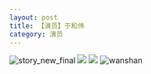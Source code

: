 ```yaml
---
layout: post
title: 【演员】于和伟
category: 演员
---
```

![story_new_final](http://r8s97vm6g.hd-bkt.clouddn.com/img/story_new_final.png)
![](http://r8s97vm6g.hd-bkt.clouddn.com/img/yuhewei-0316-1.PNG)
![](http://r8s97vm6g.hd-bkt.clouddn.com/img/yuhewei-0316-2.PNG)
![wanshan](http://r8s97vm6g.hd-bkt.clouddn.com/img/wanshan.png)

  




